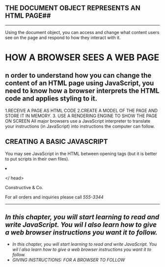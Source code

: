 ## THE DOCUMENT OBJECT  REPRESENTS AN HTML  PAGE##
--------------------------------------------------
Using the document object, you can access and change what content
users see on the page and respond to how they interact with it. 
# HOW A BROWSER SEES A WEB PAGE 
**n order to understand how you can change the content of an HTML page using JavaScript, you need to know how a browser interprets the
HTML code and applies styling to it.** 
---------------------------------------------------
1.RECEIVE A PAGE AS HTML CODE
2.CREATE A MODEL OF THE PAGE AND STORE IT IN MEMORY.
3. USE A RENDERING ENGINE TO SHOW THE PAGE ON SCREEN 
All major browsers use a JavaScript interpreter to translate your
instructions (in JavaScript) into instructions the computer can follow. 
## CREATING A BASIC JAVASCRIPT 
You may see JavaScript in the HTML between
opening <script> and closing </script> tags
(but it is better to put scripts in their own files). 
<!DOCTYPE html >

<html >

<head>

<title>Constructive &amp; Co.</title>


<li nk rel ="stylesheet" href="css/ cOl . css" / >

</ head>

<body>
<hl>Constructive &amp; Co.</hl>
<script>document.write(' <h3>Welcome !</h3>');
</script>
<p>For all orders and inquiries please call
<em>555-3344</ em></ p>
</ body>
</ html >

-------------------------------------------
## In this chapter, you will start learning to read and write JavaScript. You wil l also learn how to give a web browser instructions you want it to follow. ##
* In this chapter, you will start learning to read and write
JavaScript. You wil l also learn how to give a web browser
instructions you want it to follow. 
* GIVING INSTRUCTIONS:
FOR A BROWSER TO FOLLOW